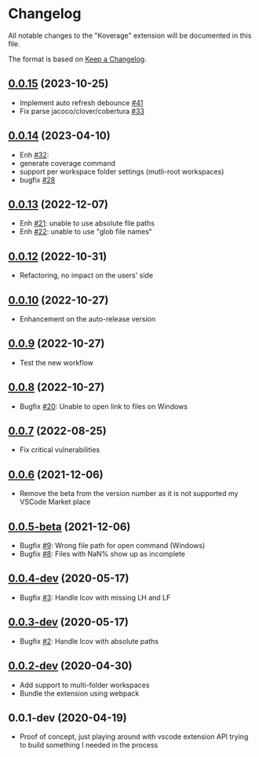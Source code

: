 # Changelog

All notable changes to the "Koverage" extension will be documented in this file.

The format is based on [Keep a Changelog](https://keepachangelog.com/en/1.0.0/).

## [0.0.15](https://github.com/tenninebt/vscode-koverage/compare/0.0.14...0.0.15) (2023-10-25)
- Implement auto refresh debounce [#41](https://github.com/tenninebt/vscode-koverage/issues/41)
- Fix parse jacoco/clover/cobertura [#33](https://github.com/tenninebt/vscode-koverage/issues/33)

## [0.0.14](https://github.com/tenninebt/vscode-koverage/compare/0.0.13...0.0.14) (2023-04-10)
- Enh [#32](https://github.com/tenninebt/vscode-koverage/pull/32): 
- generate coverage command
- support per workspace folder settings (mutli-root workspaces)
- bugfix [#28](https://github.com/tenninebt/vscode-koverage/pull/28)

## [0.0.13](https://github.com/tenninebt/vscode-koverage/compare/0.0.12...0.0.13) (2022-12-07)
- Enh [#21](https://github.com/tenninebt/vscode-koverage/issues/21): unable to use absolute file paths
- Enh [#22](https://github.com/tenninebt/vscode-koverage/issues/22): unable to use "glob file names"

## [0.0.12](https://github.com/tenninebt/vscode-koverage/compare/0.0.10...0.0.12) (2022-10-31)
- Refactoring, no impact on the users' side

## [0.0.10](https://github.com/tenninebt/vscode-koverage/compare/0.0.9...0.0.10) (2022-10-27)
- Enhancement on the auto-release version

## [0.0.9](https://github.com/tenninebt/vscode-koverage/compare/0.0.8...0.0.9) (2022-10-27)
- Test the new workflow

## [0.0.8](https://github.com/tenninebt/vscode-koverage/compare/0.0.7...0.0.8) (2022-10-27)
- Bugfix [#20](https://github.com/tenninebt/vscode-koverage/issues/20): Unable to open link to files on Windows

## [0.0.7](https://github.com/tenninebt/vscode-koverage/compare/0.0.6...0.0.7) (2022-08-25)
- Fix critical vulnerabilities

## [0.0.6](https://github.com/tenninebt/vscode-koverage/compare/0.0.5-dev...0.0.6) (2021-12-06)
- Remove the beta from the version number as it is not supported my VSCode Market place

## [0.0.5-beta](https://github.com/tenninebt/vscode-koverage/compare/0.0.4-dev...0.0.5-beta) (2021-12-06)
- Bugfix [#9](https://github.com/tenninebt/vscode-koverage/pull/9): Wrong file path for open command (Windows)
- Bugfix [#8](https://github.com/tenninebt/vscode-koverage/issues/8): Files with NaN% show up as incomplete

## [0.0.4-dev](https://github.com/tenninebt/vscode-koverage/compare/0.0.3-dev...0.0.4-dev) (2020-05-17)

- Bugfix [#3](https://github.com/tenninebt/vscode-koverage/issues/3): Handle lcov with missing LH and LF 

## [0.0.3-dev](https://github.com/tenninebt/vscode-koverage/compare/0.0.2-dev...0.0.3-dev) (2020-05-17)

- Bugfix [#2](https://github.com/tenninebt/vscode-koverage/issues/2): Handle lcov with absolute paths 

## [0.0.2-dev](https://github.com/tenninebt/vscode-koverage/compare/0.0.1-dev...0.0.2-dev) (2020-04-30)

- Add support to multi-folder workspaces
- Bundle the extension using webpack

## 0.0.1-dev (2020-04-19)

- Proof of concept, just playing around with vscode extension API trying to build something I needed in the process
